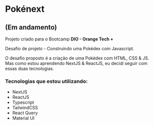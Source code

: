 # Pokénext

## (Em andamento)

Projeto criado para o Bootcamp **DIO - Orange Tech +**

Desafio de projeto - Construindo uma Pokédex com Javascript.

O desafio proposto é a criação de uma Pokédex com HTML, CSS & JS.  
Mas como estou aprendendo NextJS & ReactJS, eu decidi seguir com essas duas tecnologias.

### Tecnologias que estou utilizando:

- NextJS
- ReactJS
- Typescript
- TailwindCSS
- React Query
- Material UI
